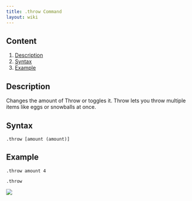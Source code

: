 ```yaml
---
title: .throw Command
layout: wiki
---
```

## Content
  1. [Description](#description)
  2. [Syntax](#syntax)
  3. [Example](#example)

## Description
Changes the amount of Throw or toggles it. Throw lets you throw multiple items like eggs or snowballs at once.

## Syntax
`.throw [amount (amount)]`

## Example
`.throw amount 4`

`.throw`

![](http://puu.sh/hKsi9/6753d7e707.png)
